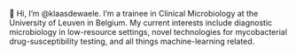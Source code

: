 👋 Hi, I’m @klaasdewaele. I’m a trainee in Clinical Microbiology at the University of Leuven in Belgium.
My current interests include diagnostic microbiology in low-resource settings, novel technologies for mycobacterial drug-susceptibility testing, and all things machine-learning related.


